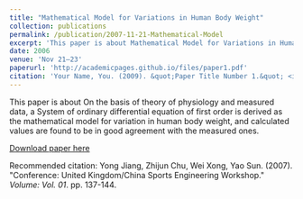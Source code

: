 ```yaml
---
title: "Mathematical Model for Variations in Human Body Weight"
collection: publications
permalink: /publication/2007-11-21-Mathematical-Model
excerpt: 'This paper is about Mathematical Model for Variations in Human Body Weight.'
date: 2006
venue: 'Nov 21—23'
paperurl: 'http://academicpages.github.io/files/paper1.pdf'
citation: 'Your Name, You. (2009). &quot;Paper Title Number 1.&quot; <i>Journal 1</i>. 1(1).'
---
```

This paper is about On the basis of theory of physiology and measured data, a System of ordinary differential equation of first order is derived as the mathematical model for variation in human body weight, and calculated values are found to be in good agreement with the measured ones.


[Download paper here](http://academicpages.github.io/files/paper1.pdf)

Recommended citation: Yong Jiang, Zhijun Chu, Wei Xong, Yao Sun. (2007). "Conference: United Kingdom/China Sports Engineering Workshop." <i>Volume: Vol. 01</i>. pp. 137-144.
